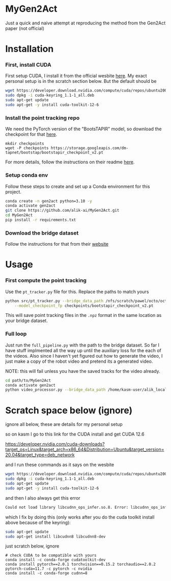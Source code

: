 # MyGen2Act
Just a quick and naive attempt at reproducing the method from the Gen2Act paper (not official)

# Installation

### First, install CUDA

First setup CUDA, I install it from the official wesbite [here](https://developer.nvidia.com/cuda-downloads). My exact personal setup is in the scratch section below. But the default should be

```bash
wget https://developer.download.nvidia.com/compute/cuda/repos/ubuntu2004/x86_64/cuda-keyring_1.1-1_all.deb
sudo dpkg -i cuda-keyring_1.1-1_all.deb
sudo apt-get update
sudo apt-get -y install cuda-toolkit-12-6
```

### Install the point tracking repo
We need the PyTorch version of the "BootsTAPIR" model, so download the checkpoint for that [here](https://storage.googleapis.com/dm-tapnet/bootstap/bootstapir_checkpoint_v2.pt).
```
mkdir checkpoints
wget -P checkpoints https://storage.googleapis.com/dm-tapnet/bootstap/bootstapir_checkpoint_v2.pt
```
For more details, follow the instructions on their readme [here](https://github.com/google-deepmind/tapnet).

### Setup conda env
Follow these steps to create and set up a Conda environment for this project.

```bash
conda create -n gen2act python=3.10 -y
conda activate gen2act
git clone https://github.com/alik-ai/MyGen2Act.git
cd MyGen2Act
pip install -r requirements.txt
```

### Download the bridge dataset

Follow the instructions for that from their [website](https://github.com/rail-berkeley/bridge_data_v2) 

# Usage

### First compute the point tracking
Use the `pt_tracker.py` file for this. Replace the paths to match yours 

```bash
python src/pt_tracker.py --bridge_data_path /nfs/scratch/pawel/octo/octo/bridge_dataset/1.0.0 \
    --model_checkpoint_fp checkpoints/bootstapir_checkpoint_v2.pt
``` 

This will save point tracking files in the `.npz` format in the same location as your bridge dataset.

### Full loop
Just run the `full_pipeline.py` with the path to the bridge dataset. So far I have stuff implmented all the way up until the auxiliary loss for the each of the videos. Also since I haven't yet figured out how to generate the video, I just make a copy of the robot video and pretend its a generated video.

NOTE: this will fail unless you have the saved tracks for the video already. 
```bash
cd path/to/MyGen2Act
conda activate gen2act
python video_processor.py --bridge_data_path /home/kasm-user/alik_local_data/bridge_dataset/1.0.0/
```


# Scratch space below (ignore)
ignore all below, these are details for my personal setup

so on kasm I go to this link for the CUDA install and get CUDA 12.6 

https://developer.nvidia.com/cuda-downloads?target_os=Linux&target_arch=x86_64&Distribution=Ubuntu&target_version=20.04&target_type=deb_network

and I run these commands as it says on the wesbite 

```bash
wget https://developer.download.nvidia.com/compute/cuda/repos/ubuntu2004/x86_64/cuda-keyring_1.1-1_all.deb
sudo dpkg -i cuda-keyring_1.1-1_all.deb
sudo apt-get update
sudo apt-get -y install cuda-toolkit-12-6
```

and then I also always get this error
```bash
Could not load library libcudnn_ops_infer.so.8. Error: libcudnn_ops_infer.so.8: cannot open shared object file: No such file or directory
```

which I fix by doing this (only works after you do the cuda toolkit install above because of the keyring):
```bash
sudo apt-get update
sudo apt-get install libcudnn8 libcudnn8-dev
```


just scratch below, ignore 
```
# check CUDA to be compatible with yours 
conda install -c conda-forge cudatoolkit-dev
conda install pytorch==2.0.1 torchvision==0.15.2 torchaudio==2.0.2 pytorch-cuda=11.7 -c pytorch -c nvidia
conda install -c conda-forge cudnn=8

```